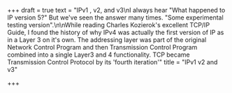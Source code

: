 +++
draft = true
text = "IPv1 , v2, and v3\nI always hear \"What happened to IP version 5?\" But we've seen the answer many times.  \"Some experimental testing version\".\n\nWhile reading Charles Kozierok's excellent TCP/IP Guide, I found the history of why IPv4 was actually the first version of IP as in a Layer 3 on it's own.  The addressing layer was part of the original Network Control Program and then Transmission Control Program combined into a single Layer3 and 4 functionality.   TCP became Transmission Control Protocol by its 'fourth iteration'"
title = "IPv1 v2 and v3"

+++
